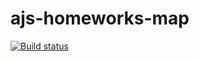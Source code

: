 # ajs-homeworks-map

[![Build status](https://ci.appveyor.com/api/projects/status/5gq8p6x6b20w2wwf?svg=true)](https://ci.appveyor.com/project/dmitry-izjurov/ajs-homeworks-map)
